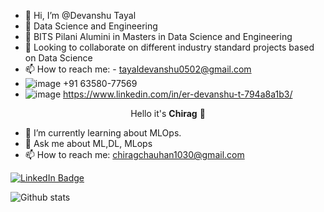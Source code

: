 - 👋 Hi, I’m @Devanshu Tayal
- 👀 Data Science and Engineering
- 🌱 BITS Pilani Alumini in Masters in Data Science and Engineering
- 💞️ Looking to collaborate on different industry standard projects based on Data Science
- 📫 How to reach me: -  tayaldevanshu0502@gmail.com
- ![image](https://user-images.githubusercontent.com/77142733/234189646-54ecb325-ef70-43c6-911f-6db7ac5aa0de.png) +91 63580-77569
- ![image](https://user-images.githubusercontent.com/77142733/234190756-2161b6cb-95b6-4a86-9891-c01c255fd04c.png) https://www.linkedin.com/in/er-devanshu-t-794a8a1b3/


<!---
Devanshu0502/Devanshu0502 is a ✨ special ✨ repository because its `README.md` (this file) appears on your GitHub profile.
You can click the Preview link to take a look at your changes.
--->



<p align="center">Hello it's <strong>Chirag</strong> 👋</p>

- 🌱 I’m currently learning about MLOps.
- 💬 Ask me about ML,DL, MLops  
- 📫 How to reach me: chiragchauhan1030@gmail.com

[![LinkedIn Badge](https://img.shields.io/badge/LinkedIn-Profile-informational?style=flat&logo=linkedin&logoColor=white&color=0D76A8)](https://www.linkedin.com/in/chirag-chauhan-9a220a195/)
  
![Github stats](https://github-readme-stats.vercel.app/api?username=ChiragChauhan4579&theme=radical)<br>

